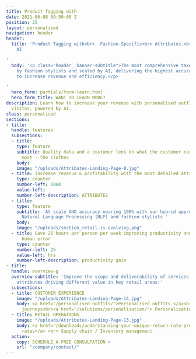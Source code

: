 ```yaml
---
title: Product Tagging with
date: 2021-06-08 09:50:00 Z
position: 25
layout: personalised
navigation: header
header:
  title: 'Product Tagging with<br>  Fashion-Specific<br> Attributes.<br> Powered by
    AI

'
  body: '<p class="header__banner-subtitle">The most comprehensive taxonomy, built
    by fashion stylists and scaled by AI, delivering the highest accuracy at speed
    to increase revenue and efficiency.</p>

'
  hero_form: partials/form-learn.html
  hero_form_title: WANT TO LEARN MORE?
description: Learn how to increase your revenue with personalised outfits for every
  visitor, powered by AI.
class: personalised
sections:
- title: 
  handle: features
  subsections:
  - title: 
    type: feature
    subtitle: Quality data and a customer lens on what the customer cares about the
      most - the clothes
    body: 
    image: "/uploads/Attributes-Landing-Page-8.jpg"
  - title: Increase revenue & profitability with the most detailed attribute values
    type: counter
    number-left: 1060
    value-left: 
    number-left-description: ATTRIBUTES
  - title: 
    type: feature
    subtitle: 'At scale AND accuracy nearing 100% with our hybrid approach: Deep tagging,
      Natural Language Processing (NLP) and fashion stylists '
    body: 
    image: "/uploads/section_retail-is-evolving.png"
  - title: Save 25 hours per person per week improving productivity and minimising
      human error
    type: counter
    number-left: 25
    value-left: hrs
    number-left-description: productivity gain
- title: 
  handle: overview-g
  overview-subtitle: 'Improve the scope and deliverability of services with deeper
    attributes driving different value in key retail areas:'
  subsections:
  - title: CUSTOMER EXPERIENCE
    image: "/uploads/Attributes-Landing-Page-14.jpg"
    body: <a href="/personalised-outfits/">Personalised outfits </a><br> Customer
      journeys<br><a href="/solutions/personalisation/"> Personalisation</a><br> Search
  - title: RETAIL OPERATIONS
    image: "/uploads/Attributes-Landing-Page-13.jpg"
    body: <a href="/downloads/understanding-your-unique-return-rate-profile-whitepaper/">Return
      rates</a> <br> Supply chain / Inventory management
  action:
    copy: SCHEDULE A FREE CONSULTATION >
    url: "/company/contact/"
---
```


